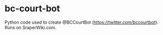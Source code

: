 bc-court-bot
====

Python code used to create @BCCourtBot (https://twitter.com/bccourtbot). Runs on SraperWiki.com.
